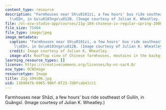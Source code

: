 ```yaml
---
content_type: resource
description: "Farmhouses near Sh\u0101zi, a few hours' bus ride southeast of Gu\xEC\
  l\xEDn, in Gu\u0103ngx\u012B. (Image courtesy of Julian K. Wheatley.)"
file: /ol-ocw-studio-app/courses/21g-104-chinese-iv-regular-spring-2006/13b9047b696590bf0f237d0fcab41cc1_21g-104s06.jpg
file_size: 75404
file_type: image/jpeg
image_metadata:
  caption: "Farmhouses near Sh\u0101zi, a few hours' bus ride southeast of Gu\xEC\
    l\xEDn, in Gu\u0103ngx\u012B. (Image courtesy of Julian K. Wheatley.)"
  credit: Image courtesy of Julian K. Wheatley.
  image-alt: Rooftop view of Chinese farmhouses, moutains in the background.
learning_resource_types: []
license: https://creativecommons.org/licenses/by-nc-sa/4.0/
ocw_type: OCWImage
resourcetype: Image
title: 21g-104s06.jpg
uid: 13b9047b-6965-90bf-0f23-7d0fcab41cc1
---
```

Farmhouses near Shāzi, a few hours' bus ride southeast of Guìlín, in Guăngxī. (Image courtesy of Julian K. Wheatley.)